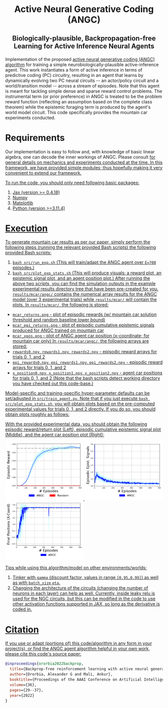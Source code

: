 # <p align="center">Active Neural Generative Coding (ANGC)</p>
## <p align="center">Biologically-plausible, Backpropagation-free Learning for Active Inference Neural Agents</p>
Implementation of the proposed <a href="https://ojs.aaai.org/index.php/AAAI/article/view/19876">active neural generative coding (ANGC)   algorithm</a> for training a simple neurobiologically-plausible active-inference agent. This work instantiates a form of active inference
in terms of predictive coding (PC) circuitry, resulting in an agent that learns by dynamically evolving two PC neural circuits -- an actor/policy circuit and a world/transition model -- across a stream of episodes. Note that this agent is meant for tackling simple dense and sparse reward control problems. The instrumental term (or prior preference) in ANGC is treated to be the problem reward function (reflecting an assumption based on the complete class theorem) while the epistemic foraging term is produced by the agent's world model circuit. This
code specifically provides the mountain car experiments conducted.

# Requirements
Our implementation is easy to follow and, with knowledge of basic linear algebra, one can decode the inner workings of ANGC. Please consult
<a href="https://ojs.aaai.org/index.php/AAAI/article/view/19876"> for general details on mechanics and experiments conducted at the time.
In this framework, we have provided simple modules; thus hopefully making it very convenient to extend our framework.

To run the code, you should only need following basic packages:
1. Jax (version >= 0.4.18)
2. Numpy
3. Matplotlib
4. Python (version >=3.11.4)

# Execution

To generate mountain car results as per our paper, simply perform the following steps (running the relevant provided Bash scripts) the following provided Bash scripts:
1. `bash src/run_exp.sh` (This will train/adapt the ANGC agent over `E=700` episodes.)
2. `bash src/plot_exp_stats.sh` (This will produce visuals: a reward plot, an epistemic signal plot, and an agent position plot.)
After running the above two scripts, you can find the simulation outputs in the example
experimental results directory tree that have been pre-created for you.
`results/mcar/angc/` contains the numerical array results for the ANGC model (over 3 experimental trials)  while
`results/mcar/` will contain the plots.
In `results/mcar/`, the following is stored:
* `mcar_returns.png` - plot of episodic rewards (w/ mountain car solution threshold and random baseline lower bound)
* `mcar_epi_returns.png` - plot of episodic cumulative epistemic signals produced for ANGC trained on mountain car
* `mcar_xpos.png` - plot of ANGC agent car position (x-coordinate; for mountain car only)
In `results/mcar/angc/`, the following arrays are stored:
* `rewards0.npy`, `rewards1.npy`, `rewards2.npy` - episodic reward arrays for trials 0, 1, and 2
* `epi_rewards0.npy`, `epi_rewards1.npy`, `epi_rewards2.npy` - episodic reward arrays for trials 0, 1, and 2
* `x_position0.npy`, `x_position1.npy`, `x_position2.npy` - agent car positions for trials 0, 1, and 2
(Note that the bash scripts detect working directory you have checked out this code-base.)

Model-specific and training-specific hyper-parameter defaults can be set/adjusted in `src/train_agent.py`.
Note that if you just execute `bash src/plot_exp_stats.sh`, you will obtain plots based on the
pre-computed experimental values for trials 0, 1, and 2 directly. If you do so, you should obtain plots
roughly as follows:

With the provided experimental data, you should obtain the following episodic
reward/return plot (Left), episodic cumulative epistemic signal plot (Middle),
and the agent car position plot (Right):

<p float="left">
  <img src="fig/mcar_returns.png" width="250" />
  <img src="fig/mcar_epi_returns.png" width="250" />
  <img src="fig/mcar_xpos.png" width="250" />
</p>



Tips while using this algorithm/model on other environments/worlds:
1. Tinker with `gamma` (discount factor, values in range `[0.95,0.99]`) as well as
   with `batch_size`  `eta`.
2. Changing the architecture of the circuits (changing the number of neurons in each layer)
   can help as well. Currently, inside leaky relu is used for the NGC circuits, but this
   can be modified in the code to use other activation functions supported in JAX, so long
   as the derivative is coded in.

# Citation

If you use or adapt (portions of) this code/algorithm in any form in your project(s), or
find the ANGC agent algorithm helpful in your own work, please cite this code's source paper:

```bibtex
@inproceedings{ororbia2022backprop,
  title={Backprop-free reinforcement learning with active neural generative coding},
  author={Ororbia, Alexander G and Mali, Ankur},
  booktitle={Proceedings of the AAAI Conference on Artificial Intelligence},
  volume={36},
  pages={29--37},
  year={2022}
}
```
